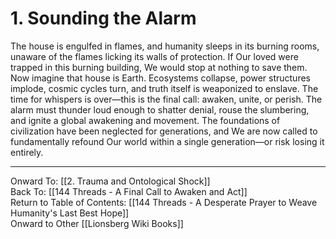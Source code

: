 # 1. Sounding the Alarm

The house is engulfed in flames, and humanity sleeps in its burning rooms, unaware of the flames licking its walls of protection. If Our loved were trapped in this burning building, We would stop at nothing to save them. Now imagine that house is Earth. Ecosystems collapse, power structures implode, cosmic cycles turn, and truth itself is weaponized to enslave. The time for whispers is over—this is the final call: awaken, unite, or perish. The alarm must thunder loud enough to shatter denial, rouse the slumbering, and ignite a global awakening and movement. The foundations of civilization have been neglected for generations, and We are now called to fundamentally refound Our world within a single generation—or risk losing it entirely. 

____

Onward To: [[2. Trauma and Ontological Shock]]  
Back To: [[144 Threads - A Final Call to Awaken and Act]]  
Return to Table of Contents: [[144 Threads - A Desperate Prayer to Weave Humanity's Last Best Hope]]  
Onward to Other [[Lionsberg Wiki Books]]  


